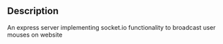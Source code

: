 ## Description

An express server implementing socket.io functionality to broadcast user mouses on website